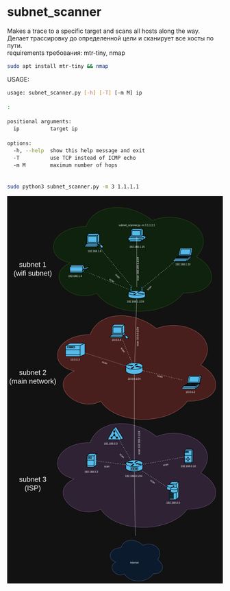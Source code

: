 # subnet_scanner
Makes a trace to a specific target and scans all hosts along the way.\
Делает трассировку до определенной цели и сканирует все хосты по пути. \
requirements требования: mtr-tiny, nmap
~~~bash
sudo apt install mtr-tiny && nmap
~~~
USAGE:
~~~bash
usage: subnet_scanner.py [-h] [-T] [-m M] ip

:

positional arguments:
  ip          target ip

options:
  -h, --help  show this help message and exit
  -T          use TCP instead of ICMP echo
  -m M        maximum number of hops


sudo python3 subnet_scanner.py -m 3 1.1.1.1
~~~
![subnets](https://github.com/podsashe4nik/subnet_scanner/blob/main/subnets.drawio.png)
